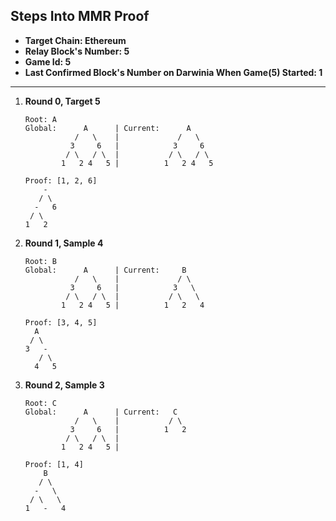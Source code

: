 ## Steps Into MMR Proof

- **Target Chain: Ethereum**
- **Relay Block's Number: 5**
- **Game Id: 5**
- **Last Confirmed Block's Number on Darwinia When Game(5) Started: 1**

---

1. **Round 0, Target 5**
	```
	Root: A
	Global:      A      | Current:      A
	           /   \    |             /   \
	          3     6   |            3     6
	         / \   / \  |           / \   / \
	        1   2 4   5 |          1   2 4   5

	Proof: [1, 2, 6]
	    -
	   / \
	  -   6
	 / \
	1   2
	```

2. **Round 1, Sample 4**
	```
	Root: B
	Global:      A      | Current:     B
	           /   \    |             / \
	          3     6   |            3   \
	         / \   / \  |           / \   \
	        1   2 4   5 |          1   2   4

	Proof: [3, 4, 5]
	  A
	 / \
	3   -
	   / \
	  4   5
	```

3. **Round 2, Sample 3**
	```
	Root: C
	Global:      A      | Current:   C
	           /   \    |           / \
	          3     6   |          1   2
	         / \   / \  |
	        1   2 4   5 |

	Proof: [1, 4]
	    B
	   / \
	  -   \
	 / \   \
	1   -   4
	```
